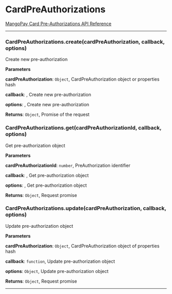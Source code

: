 # CardPreAuthorizations

[MangoPay Card Pre-Authorizations API Reference](https://docs.mangopay.com/api-references/card/pre-authorization/)



* * *

### CardPreAuthorizations.create(cardPreAuthorization, callback, options) 

Create new pre-authorization

**Parameters**

**cardPreAuthorization**: `Object`, CardPreAuthorization object or properties hash

**callback**: , Create new pre-authorization

**options**: , Create new pre-authorization

**Returns**: `Object`, Promise of the request


### CardPreAuthorizations.get(cardPreAuthorizationId, callback, options) 

Get pre-authorization object

**Parameters**

**cardPreAuthorizationId**: `number`, PreAuthorization identifier

**callback**: , Get pre-authorization object

**options**: , Get pre-authorization object

**Returns**: `Object`, Request promise


### CardPreAuthorizations.update(cardPreAuthorization, callback, options) 

Update pre-authorization object

**Parameters**

**cardPreAuthorization**: `Object`, CardPreAuthorization object of properties hash

**callback**: `function`, Update pre-authorization object

**options**: `Object`, Update pre-authorization object

**Returns**: `Object`, Request promise



* * *










